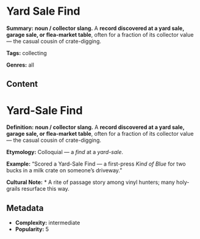 # Yard Sale Find

**Summary:** **noun / collector slang.** A **record discovered at a yard sale, garage sale, or flea-market table**, often for a fraction of its collector value — the casual cousin of crate-digging.

**Tags:** collecting

**Genres:** all

## Content

# Yard-Sale Find

**Definition:** **noun / collector slang.** A **record discovered at a yard sale, garage sale, or flea-market table**, often for a fraction of its collector value — the casual cousin of crate-digging.

**Etymology:** Colloquial — a *find* at a *yard-sale*.

**Example:** “Scored a Yard-Sale Find — a first-press *Kind of Blue* for two bucks in a milk crate on someone’s driveway.”

**Cultural Note:** * A rite of passage story among vinyl hunters; many holy-grails resurface this way.

## Metadata

- **Complexity:** intermediate
- **Popularity:** 5
